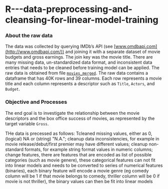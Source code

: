 # R---data-preprocessing-and-cleansing-for-linear-model-training

### About the raw data   

The data was collected by querying IMDb’s API (see [www.omdbapi.com](http://www.omdbapi.com/)) and joining it with a separate dataset of movie budgets and gross earnings. The join key was the movie title. There are many missing data, un-standardized data format, and inconsistent data entries that needs to be cleaned before training model can be applied.  The raw data is obtained from file [`movies_merged`](https://s3.amazonaws.com/content.udacity-data.com/courses/gt-cs6242/project/movies_merged). The raw data contains a dataframe that has 40K rows and 39 columns. Each row represents a movie title and each column represents a descriptor such as `Title`, `Actors`, and `Budget`. 

### Objective and Processes

The end goal is to investigate the relationship between the movie descriptors and the box office success of movies, as represented by the target variable `Gross`. 

THe data is precessed as follows: Tcleaned missing values, either as 0, (logical) NA or (string) "N.A."; cleanup data inconsistencies, for example in movie release/debut/first premier may have different values; cleanup non-standard formats, for example string format values in numeric columns; change features, there are features that are encoded as list of possible categories (such as movie genere), these categorical features can not fit into linear models and needs to be converted to series of numerical features (binaries), each binary feature will encode a movie genre (eg comedy column will be 1 if that movie belongs to comedy, thriller column will be 0 if movie is not thriller), the binary values can then be fit into linear models
